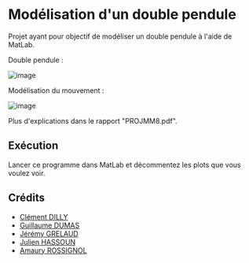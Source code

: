 # Modélisation d'un double pendule

Projet ayant pour objectif de modéliser un double pendule à l'aide de MatLab.

Double pendule : 

![image](https://user-images.githubusercontent.com/58084848/177021215-03486d6f-de89-4f58-8ff9-d54e603a53e3.png)

Modélisation du mouvement :

![image](https://user-images.githubusercontent.com/58084848/177039991-a71f5317-984d-446c-b398-3745c9f84eac.png)

Plus d'explications dans le rapport "PROJMM8.pdf".  

## Exécution

Lancer ce programme dans MatLab et décommentez les plots que vous voulez voir. 

## Crédits

- [Clément DILLY](https://youtu.be/dQw4w9WgXcQ)
- [Guillaume DUMAS](https://github.com/Nausicaa68)
- [Jérémy GRELAUD](https://github.com/jeremyGrelaud) 
- [Julien HASSOUN](https://youtu.be/dQw4w9WgXcQ)
- [Amaury ROSSIGNOL](https://github.com/Mushurisen)
